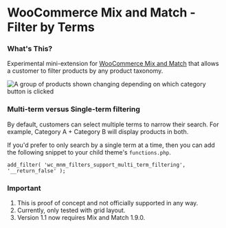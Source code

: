 # WooCommerce Mix and Match - Filter by Terms

### What's This?

Experimental mini-extension for [WooCommerce Mix and Match](https://woocommerce.com/products/woocommerce-mix-and-match-products/?aff=5151&cid=4951026) that allows a customer to filter products by any product taxonomy.

![A group of products shown changing depending on which category button is clicked](https://user-images.githubusercontent.com/507025/53804881-ff6f5080-3f8b-11e9-8d13-3207df6f3a75.gif)

### Multi-term versus Single-term filtering

By default, customers can select multiple terms to narrow their search. For example, Category A + Category B will display products in both. 

If you'd prefer to only search by a single term at a time, then you can add the following snippet to your child theme's `functions.php`.

```
add_filter( 'wc_mnm_filters_support_multi_term_filtering', '__return_false' );
```

### Important

1. This is proof of concept and not officially supported in any way.
2. Currently, only tested with grid layout.
3. Version 1.1 now requires Mix and Match 1.9.0.
